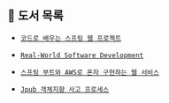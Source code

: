 ## 📗 도서 목록

  - [`코드로 배우는 스프링 웹 프로젝트`](https://github.com/jh-dev-study/book-study/tree/main/code-web-spring)
  
  - [`Real-World Software Development`](https://github.com/jh-dev-study/real-world-software-development)
  
  - [`스프링 부트와 AWS로 혼자 구현하는 웹 서비스`](https://github.com/jh-dev-study/book-study/tree/main/springboot-aws-webservice)

  - [`Jpub 객체지향 사고 프로세스`](http://m.yes24.com/Goods/Detail/90688759)


